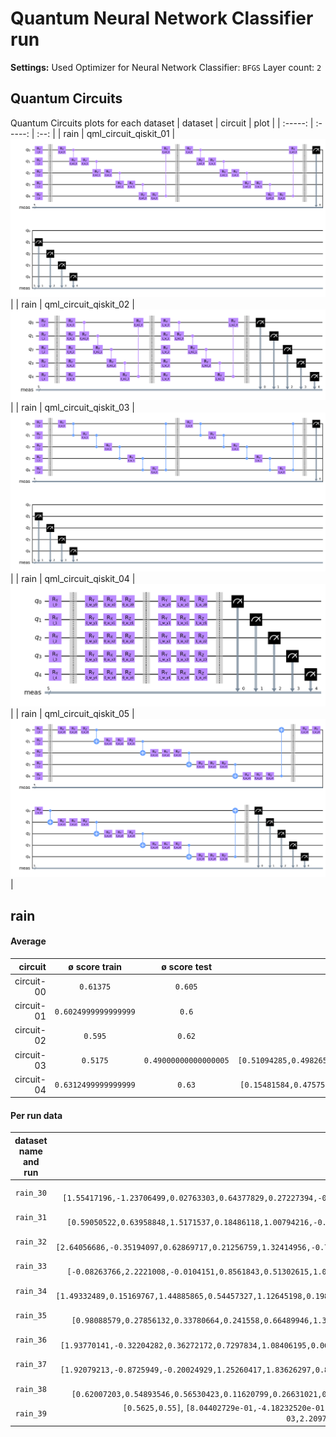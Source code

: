 # Quantum Neural Network Classifier run

**Settings:**
Used Optimizer for Neural Network Classifier: `BFGS`
Layer count: `2`

## Quantum Circuits
Quantum Circuits plots for each dataset
| dataset | circuit | plot |
| :-----: | :-----: | :--: |
| rain | qml_circuit_qiskit_01 | <img src="assets/rain-qml_circuit_qiskit_01-(5,2)-03-05-2022_15-11-25.png" alt="qml_circuit_qiskit_01" /> |
| rain | qml_circuit_qiskit_02 | <img src="assets/rain-qml_circuit_qiskit_02-(5,2)-03-05-2022_15-11-25.png" alt="qml_circuit_qiskit_02" /> |
| rain | qml_circuit_qiskit_03 | <img src="assets/rain-qml_circuit_qiskit_03-(5,2)-03-05-2022_15-11-25.png" alt="qml_circuit_qiskit_03" /> |
| rain | qml_circuit_qiskit_04 | <img src="assets/rain-qml_circuit_qiskit_04-(5,2)-03-05-2022_15-11-25.png" alt="qml_circuit_qiskit_04" /> |
| rain | qml_circuit_qiskit_05 | <img src="assets/rain-qml_circuit_qiskit_05-(5,2)-03-05-2022_15-11-25.png" alt="qml_circuit_qiskit_05" /> |


## rain
#### Average
| circuit | ø score train | ø score test | ø weights |
| ------: | :-----------: | :----------: | :-------: |
| circuit-00 | `0.61375` | `0.605` | `[1.24597854,0.06390075,0.4860491,0.5877713,0.90143287,0.17778829,0.45413731,0.6438153,0.00737423,0.70778045,0.86202546,0.05873366,1.06572194,1.02092437,1.44227291,0.19328417,0.50530806,0.38704132,0.1152265,0.49013888]` |
| circuit-01 | `0.6024999999999999` | `0.6` | `[1.15606732,0.12502271,0.74958084,0.87326692,0.93975144,0.54325552,0.35281018,0.7058905,0.41065241,0.68396554,1.034896,0.17771063,1.15043184,1.03673322,1.4160551,0.19886955,0.30348758,0.66682117,0.23307808,0.43661468]` |
| circuit-02 | `0.595` | `0.62` | `[0.07078166,0.81566393,0.53486068,0.05123658,-0.14950914,-0.01169299,0.79167462,0.56509877,0.29388043,0.51461308]` |
| circuit-03 | `0.5175` | `0.49000000000000005` | `[0.51094285,0.49826546,0.20037446,0.64408395,0.53409575,0.49914914,0.55444317,0.46079029,0.59719471,0.60372543,0.29287413,0.58376344,0.1599062,0.69500883,0.85441527,0.59391721,0.41262118,0.38768239,0.45821382,0.42925834,0.63641864,0.44935586,0.44518378,0.00523469,0.62063389,0.43049146,0.56142614,0.43941283,0.47491998,0.48793741]` |
| circuit-04 | `0.6312499999999999` | `0.63` | `[0.15481584,0.47575454,0.7224088,0.00842186,0.23338642,0.33036081,-0.11727306,1.42329469,-0.11389585,0.57009028,0.57420106,1.31395206,0.68763909,0.36437242,0.41082583,0.30445519,1.23120661,0.01401567,-0.02931114,0.63086981,0.36020582,0.16002561,1.18625884,0.2430657,0.505827,0.42355067,0.57777719,0.6366376,0.38096592,0.44463463]` |


#### Per run data
| dataset name and run | circuit-00: score (train, test) and weights  | circuit-01: score (train, test) and weights  | circuit-02: score (train, test) and weights  | circuit-03: score (train, test) and weights  | circuit-04: score (train, test) and weights  |
| :----------: | :--------: | :--------: | :--------: | :--------: | :--------: |
| `rain_30` | `[0.7,0.75]`, `[1.55417196,-1.23706499,0.02763303,0.64377829,0.27227394,-0.92164316,0.19297474,0.7095176,0.03088641,0.39354578,1.42885028,-0.33297673,0.11013958,0.66484712,1.68616666,-0.15389132,0.94654208,0.35024441,0.10876789,0.1425935]` | `[0.5375,0.45]`, `[0.4957326,0.47084628,0.81688431,0.22996317,1.14493087,0.6036392,-0.31816386,0.4131666,-0.40548382,0.48943726,0.4031741,0.43418285,0.69957378,0.34457646,1.16749116,0.05996713,0.57562184,0.14428703,-0.27042819,0.17533702]` | `[0.6375,0.7]`, `[-0.12124917,0.40201746,0.46618654,-0.17962605,-0.97860142,0.00311348,0.99374504,0.65739326,0.62943358,1.32329597]` | `[0.5625,0.45]`, `[0.36368488,0.66700551,0.50700523,1.01538062,0.54643126,0.63690201,1.18081035,0.63076009,0.43864824,0.26596877,0.18603606,0.72373273,0.02940896,0.1370844,-0.23739053,0.3761604,0.81744287,0.79053127,0.33331022,0.40822074,0.40604661,0.00606515,0.60258392,-0.07759343,0.26962646,0.42069004,0.83084554,0.64600066,0.82428196,0.39000503]` | `[0.6375,0.65]`, `[-0.21830046,1.33363257,0.14071569,0.04069388,0.16419065,0.68305881,-0.08162309,1.49948789,-0.03206993,0.18845904,0.97635095,1.16742932,0.3250629,0.58406466,0.04192513,0.32517463,1.42283444,-0.06234621,-0.00932731,0.89946457,-0.06982705,0.37123203,0.9243252,0.15638477,0.48910131,0.30358098,0.934726,0.4071373,0.22837118,0.02421214]` |
| `rain_31` | `[0.5875,0.4]`, `[0.59050522,0.63958848,1.5171537,0.18486118,1.00794216,-0.04226785,1.46243708,0.52041588,0.23344608,1.55097068,0.01381946,0.58872563,1.99142387,0.50629492,2.12316044,0.1168762,0.23827676,-0.29561934,0.06646629,0.40332522]` | `[0.5875,0.45]`, `[-0.42083641,0.8929219,-0.24010401,1.72787656,-0.00284077,1.69121063,0.4263475,1.23834823,0.09319506,-0.03228745,1.4137631,-0.63427967,-0.23835188,1.4203003,-0.12380579,1.48235652,0.47197227,1.94287796,-0.03459349,0.33770957]` | `[0.575,0.5]`, `[-0.2239975,0.43075566,0.29195842,-0.50199872,-1.09959436,-0.06864758,1.39801556,0.45516534,0.89433681,1.39680316]` | `[0.6125,0.55]`, `[0.3959578,0.49812495,-0.85619491,1.40478061,0.38932707,0.63887017,-0.13801192,0.25977211,2.00905791,0.36003215,-0.12165311,0.40815143,-1.13156112,2.2922052,2.94763034,0.25484821,-1.49663862,-0.2898233,-0.90942915,-0.69014464,2.09348454,1.25080187,0.83463686,-1.37702406,3.58038497,-1.54012856,1.79595327,-0.36271399,-0.15124199,-0.93889984]` | `[0.575,0.4]`, `[0.86598932,0.13229352,1.68987415,0.03083984,0.21213826,-0.01629392,0.11308453,1.0194583,-0.02748227,0.6130886,0.29816419,1.01106415,0.92666247,0.33535239,0.57837731,0.94077453,1.41185487,0.24515985,-0.01257803,0.86546408,0.84663323,0.01922063,0.74361861,0.01548446,0.68427598,0.10717908,0.85383008,0.62163613,1.03231416,1.08742428]` |
| `rain_32` | `[0.675,0.65]`, `[2.64056686,-0.35194097,0.62869717,0.21256759,1.32414956,-0.77301223,0.54519471,0.75372248,-0.15106162,1.32777482,-0.31517235,-0.29352156,0.53017117,1.20116607,1.031689,-0.11774414,0.5509646,0.04889479,-0.10292151,-0.19948926]` | `[0.625,0.55]`, `[1.50464088,0.0737698,1.31055534,0.9420076,1.32858792,0.20486105,0.46013348,0.09373733,-0.04272078,-1.04691741,1.61110325,-0.18861951,1.89260659,0.79920276,2.2163586,-0.79063968,0.2188494,-0.09445659,-0.1062451,0.04947548]` | `[0.6125,0.8]`, `[2.02270331e-02,5.23026193e-01,6.56651266e-01,4.00499472e-01,2.92752755e-04,1.28368416e-01,4.49192969e-01,6.19058098e-01,-3.02487967e-01,3.99384828e-01]` | `[0.5125,0.45]`, `[0.83517306,0.78631932,0.02374374,0.19418796,0.23763444,0.46619166,0.48829697,0.59852523,0.64191974,0.50256961,0.04908177,1.25899256,0.65771907,0.99342732,-0.08809299,0.24869377,0.8526502,0.76738131,0.56919436,0.2249256,0.77001634,0.66132411,0.47729085,0.72915605,0.250667,1.05156262,0.68593925,0.62522638,0.22965663,1.17652349]` | `[0.6875,0.55]`, `[0.06149281,0.6544102,0.20291484,-0.04938924,0.66002384,0.368533,-0.39393517,1.3040934,-0.0424476,1.77207862,-0.30077258,1.03233389,0.63761578,0.221999,0.44750484,0.27618776,1.07424066,-0.09092234,-0.01602355,-0.13262359,0.23323204,0.02101835,0.81528607,0.36775746,0.52135174,0.73590635,0.95583358,0.94299223,0.543205,0.80356302]` |
| `rain_33` | `[0.575,0.7]`, `[-0.08263766,2.2221008,-0.0104151,0.8561843,0.51302615,1.0459007,0.05403828,1.2674878,-0.74521445,0.49447437,2.1475159,-0.10528636,-0.19798106,2.09437472,0.37724718,1.40150893,0.29519428,1.03600254,-0.42470649,0.21664975]` | `[0.575,0.55]`, `[1.13914151,0.55424975,0.54000765,0.8199369,0.70203749,0.97750582,0.57617228,1.44045136,1.0295212,1.19588697,1.62010359,-0.07596035,0.99369788,1.467048,1.03592116,0.78926966,0.255626,1.06881596,0.86542653,0.54582169]` | `[0.5625,0.5]`, `[-0.11903265,0.71345055,0.77769903,0.32275735,0.40488685,-0.07804954,0.93375008,0.77961768,-0.07538411,-0.01945046]` | `[0.5125,0.45]`, `[0.81521179,0.66904112,0.02872495,0.94878728,0.74455721,0.33730616,0.90961976,0.19790831,0.6546258,0.67644933,0.67492365,0.1527543,0.3573612,0.18913393,0.49895601,0.98778581,0.7023088,0.37422261,0.03221214,0.78915478,0.19864674,0.87362954,0.0236661,0.89699465,0.57911092,0.18639706,0.45104055,0.00165668,0.46088389,0.02049334]` | `[0.625,0.8]`, `[0.04211687,1.20488668,0.14903957,-0.03410479,0.15198254,0.31927535,-0.01493207,1.63218155,-0.02393857,0.06566052,1.26834463,1.46316973,0.7112912,0.57145157,0.54676583,0.05332136,1.34284511,0.87222156,-0.02628797,0.60569012,0.00170951,0.49341217,1.47390054,0.35674009,0.04420207,0.24060607,0.69877816,0.26189248,0.19800605,0.65966414]` |
| `rain_34` | `[0.6375,0.8]`, `[1.49332489,0.15169767,1.44885865,0.54457327,1.12645198,0.19887098,1.17842348,0.37518084,0.14991986,-0.63291942,1.07454387,1.02585167,2.24519774,0.06413764,2.17860753,-0.22436047,-0.03875978,-0.44016993,0.08312475,-0.11781965]` | `[0.675,0.7]`, `[1.57293277,-0.26371796,0.93538709,1.18512181,2.10537915,1.35374817,0.96851358,0.93511425,0.05856465,1.17667888,1.41716757,0.93608442,2.93786556,0.65569688,2.59765476,-0.25562405,0.16918343,0.69839644,0.22019095,0.88642868]` | `[0.6125,0.6]`, `[0.14808882,1.12844804,0.62142889,0.16938766,0.22004068,0.0163861,0.55109141,0.62943927,0.01573234,0.37378765]` | `[0.525,0.45]`, `[0.5473384,0.14250793,0.35775546,0.86922779,0.84418781,0.2095383,0.33540947,0.17122935,-0.2166309,0.94208449,-0.11422134,0.03585385,0.48169874,0.42139237,0.6390663,0.65910045,0.3252255,0.92741966,0.49586074,0.57664271,0.54563135,0.34734637,-0.13779371,0.28821814,0.70758216,0.63896621,0.22470371,0.0325634,1.28786828,0.66021264]` | `[0.5625,0.6]`, `[0.13155922,0.16293831,0.80404949,-0.01787809,0.28218144,0.33120178,-0.12185987,1.56612189,-0.04244386,-0.08415157,1.49299532,1.5181793,0.48734321,0.51848099,0.33337214,0.62549445,1.12339626,0.16550719,0.02436931,0.49704945,0.9235994,0.03342775,1.90413237,0.20102321,0.98847215,0.356123,-0.00232034,1.04186297,0.03852312,0.16141336]` |
| `rain_35` | `[0.6,0.7]`, `[0.98088579,0.27856132,0.33780664,0.241558,0.66489946,1.30810304,0.14330743,0.95870756,0.69263509,1.51023598,1.40942102,0.53789635,1.67231587,1.56347342,0.73511613,0.59810092,0.64757589,1.02391353,1.20755451,0.61893196]` | `[0.6125,0.8]`, `[1.78809581,0.17993664,1.75285081,0.97122935,0.05653338,0.06374533,0.39713296,-0.12369827,0.49029129,1.63126227,1.19629354,0.44917355,1.45134409,0.67030977,2.52564498,0.20921753,0.90438199,-0.29036039,-0.10097856,1.70704367]` | `[0.5375,0.65]`, `[0.01096557,0.86663591,0.78165148,0.24736353,0.25929504,0.10345434,0.86977844,0.69000887,0.26524287,0.10387933]` | `[0.4875,0.6]`, `[0.54526333,0.94500584,0.51867171,0.30559865,0.57287479,0.05617088,0.33884339,0.56694355,0.51449641,0.77214375,0.00916866,0.59774147,0.61389347,0.69320837,0.69662608,0.72783421,0.76711934,0.3199015,0.37884511,0.60111242,0.93072907,0.20529187,0.44264853,0.28403049,0.08995844,0.96706691,0.63703986,0.64889848,0.1810667,0.11100234]` | `[0.6625,0.75]`, `[0.32341814,-1.19266708,1.95418827,0.00692942,-0.65000792,0.67646802,-0.104367,1.54714893,-0.10560769,1.56281451,-0.24099634,2.03189214,0.31723494,-0.06557045,0.58565385,-0.14305935,1.43613394,-0.89064321,-0.16076895,0.87261592,0.26186464,-0.12848639,0.98057189,0.54351924,1.03854867,0.38478587,0.22767086,0.58974258,0.22608294,0.12134383]` |
| `rain_36` | `[0.6125,0.6]`, `[1.93770141,-0.32204282,0.36272172,0.7297834,1.08406195,0.06065788,-0.44183918,1.31569192,-0.37477356,-1.5086384,0.84792708,-1.03713333,0.43378156,0.29503489,2.04920229,-0.26579109,0.7380252,0.02120305,0.05350519,0.38930221]` | `[0.6125,0.75]`, `[1.70893369,-0.56689774,1.25983549,0.75531795,1.29641055,-0.59496067,0.33599034,0.64685614,-0.10320351,0.95621134,0.11624135,-0.80807868,1.16648341,1.55182248,1.7133087,0.01223562,0.6352098,0.18998776,-0.09486688,-0.22562643]` | `[0.65,0.75]`, `[0.7522658,2.22933552,0.173639,0.43620963,0.27398741,-0.11358711,0.00996875,-0.23352897,0.47455174,0.05179885]` | `[0.5125,0.55]`, `[0.33900703,0.57370653,0.3163608,0.44951155,0.88274004,0.23491051,0.88294926,0.29948822,0.4854972,1.07923939,0.42320456,0.61894116,0.00614382,0.44510771,0.69511542,0.67003553,0.81268673,0.79028576,0.80153735,0.57961046,0.32811054,0.36301804,0.77309044,0.39293876,0.42307887,0.29004029,0.27902591,1.15617793,0.90271349,0.86654063]` | `[0.6,0.7]`, `[0.05942328,0.32075619,0.17805297,0.04984124,0.58232037,0.38065429,-0.52538321,1.37577537,-0.43175963,1.52387283,0.27753246,1.32674515,0.41798606,0.23412157,0.24154728,0.54048961,0.77455236,-0.65577181,-0.02105702,0.84688174,0.77647082,0.0089251,1.39814158,0.32345659,0.32551701,1.01227408,0.58966264,0.84457407,0.19939353,0.60791127]` |
| `rain_37` | `[0.675,0.65]`, `[1.92079213,-0.8725949,-0.20024929,1.25260417,1.83626297,0.85812546,0.1393643,-0.06865963,0.24152258,1.7397472,0.88325664,-0.25438866,0.90715797,2.95898916,1.52659277,-0.18512021,0.22022826,0.85495791,-0.43881939,0.77678541]` | `[0.6625,0.6]`, `[0.87053778,-0.75984558,0.01808105,0.72106781,1.41462497,0.03888502,0.64359366,0.30449173,0.25269162,0.71016294,0.85734521,-0.11199122,0.74738058,0.24878242,1.75073454,-0.12487092,0.28504678,0.44527558,-0.11586063,-0.06416889]` | `[0.5875,0.6]`, `[-0.12306005,0.39659683,0.4634491,-0.41983135,0.22718916,0.03903914,0.85033859,0.67594204,0.70590407,0.01838791]` | `[0.425,0.55]`, `[0.50457877,0.34553451,0.65736615,0.74743565,0.21701799,0.74523152,0.51261057,0.95228967,0.72314026,0.04108124,0.98728564,0.77395861,0.43809797,0.18951825,0.93955864,0.62072247,0.44957563,0.00425875,0.99775396,0.36894965,0.61137986,0.69217969,0.88644389,0.24755621,0.25274195,0.63404663,0.21206022,0.79193708,0.33717752,0.94995045]` | `[0.6875,0.6]`, `[-0.28045788,1.52964807,0.3137056,0.03733385,0.10476669,0.16293762,0.04645444,1.53589101,-0.13461467,-0.38123033,0.54277083,1.14433758,0.69799143,0.75248894,0.42433252,-0.1333828,1.45230072,0.19126003,0.00360374,0.51219642,0.33091414,0.46103429,1.30045337,0.22817319,0.82894813,0.46698334,0.69841471,0.41937438,0.44024196,0.46782712]` |
| `rain_38` | `[0.5125,0.25]`, `[0.62007203,0.54893546,0.56530423,0.11620799,0.26631021,0.17619444,0.52346517,0.62373505,-0.25312358,0.67134061,0.02742662,0.4600164,0.75527801,0.66223235,0.57312228,0.1890325,0.7169448,0.90077083,0.50963045,1.13651388]` | `[0.5875,0.65]`, `[1.7296854,0.19673796,0.06557722,0.91326142,0.92850953,0.08014392,-0.50075589,1.31741601,2.06113217,0.39098855,0.72256865,1.42491329,0.56011008,2.24632984,0.35681413,-0.38685037,-1.17274479,1.59655349,1.07558187,0.14108973]` | `[0.6,0.65]`, `[0.56528328,0.34893271,0.55073126,-0.21002579,-0.89373752,-0.04859696,1.09790198,0.81397633,0.21531375,1.32507696]` | `[0.5125,0.4]`, `[1.08072286,0.28340492,0.18900331,0.19769806,0.64622918,0.59531336,0.96088649,0.49214467,0.56827506,0.74986367,0.66433502,0.12506988,1.27336256,0.38231455,0.9515297,1.14314795,0.5929403,0.3711651,0.53184458,0.53366068,0.39396301,0.37069107,0.30049846,0.01652496,0.65767824,0.43986724,0.24298084,0.2023644,0.73313803,0.79975852]` | `[0.725,0.8]`, `[1.58152766e-02,6.87398960e-01,2.29266598e-01,1.84161706e-02,2.13088835e-01,1.59059470e-01,-2.24762043e-01,1.61789850e+00,-2.82424748e-01,1.30668394e-01,2.47032330e-01,1.38113010e+00,1.26622902e+00,-9.10787699e-02,1.83642961e-01,-3.55207818e-02,9.56369236e-01,2.22730012e-01,-3.48928064e-02,1.06473335e+00,2.09247679e-01,3.63953707e-01,1.63487043e+00,2.01627586e-01,-2.10278876e-01,1.69713661e-01,6.37172707e-01,7.37128896e-01,1.90406196e-01,-1.42589828e-03]` |
| `rain_39` | `[0.5625,0.55]`, `[8.04402729e-01,-4.18232520e-01,1.82980266e-01,1.09559480e+00,9.18950278e-01,-1.33046321e-01,7.44007060e-01,-1.76465184e-02,2.49505448e-01,1.53127285e+00,1.10266611e+00,-1.84681901e-03,2.20973468e+00,1.98693426e-01,2.14182479e+00,5.74230370e-01,7.38088502e-01,3.70215417e-01,8.96632630e-02,1.53459578e+00]` | `[0.55,0.5]`, `[1.1718092,0.47222607,1.0367334,0.46688664,0.42334134,1.01377677,0.53913778,0.79302164,0.67253624,1.3682321,0.99119968,0.35168163,1.29360828,0.96326327,0.92042877,0.99363404,0.69172903,0.96683446,0.89255427,0.81303627]` | `[0.575,0.45]`, `[-0.20167453,1.11744047,0.56521179,0.24763003,0.09115001,-0.0984102,0.76296334,0.56391576,0.11616123,0.1731666]` | `[0.5125,0.45]`, `[-0.31750939,0.07200397,0.26130815,0.3082313,0.25995766,1.07105678,0.07301735,0.4388417,0.15291738,0.64782185,0.17058036,1.14243844,-1.12706265,1.20669623,1.50115369,0.2508433,0.30290111,-0.17851879,1.35100887,0.90045104,0.08617834,-0.27678906,0.24877242,-1.34845488,-0.60449008,1.21640618,0.25467224,0.65201727,-0.05634466,0.84378747]` | `[0.55,0.45]`, `[5.47101847e-01,-7.57519692e-02,1.56228082e+00,1.53636335e-03,6.13179505e-01,2.38713686e-01,1.34592891e-01,1.13489006e+00,-1.61695447e-02,3.09642164e-01,1.18058881e+00,1.06323925e+00,1.08897385e+00,5.82414261e-01,7.25136443e-01,5.95072453e-01,1.31753855e+00,1.42961640e-01,-4.01487618e-02,2.77226003e-01,8.82137800e-02,-4.34815408e-02,6.87288308e-01,3.64903813e-02,3.48131810e-01,4.58354267e-01,1.84003484e-01,5.00034943e-01,7.13115045e-01,5.14413062e-01]` |


